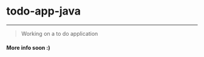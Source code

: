 # todo-app-java

------------------------------------------------------

> Working on a to do application
#### More info soon :)
